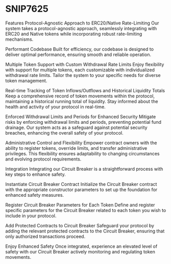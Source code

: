 # SNIP7625
Features
Protocol-Agnostic Approach to ERC20/Native Rate-Limiting
Our system takes a protocol-agnostic approach, seamlessly integrating with ERC20 and Native tokens while incorporating robust rate-limiting mechanisms.

Performant Codebase
Built for efficiency, our codebase is designed to deliver optimal performance, ensuring smooth and reliable operation.

Multiple Token Support with Custom Withdrawal Rate Limits
Enjoy flexibility with support for multiple tokens, each customizable with individualized withdrawal rate limits. Tailor the system to your specific needs for diverse token management.

Real-time Tracking of Token Inflows/Outflows and Historical Liquidity Totals
Keep a comprehensive record of token movements within the protocol, maintaining a historical running total of liquidity. Stay informed about the health and activity of your protocol in real-time.

Enforced Withdrawal Limits and Periods for Enhanced Security
Mitigate risks by enforcing withdrawal limits and periods, preventing potential fund drainage. Our system acts as a safeguard against potential security breaches, enhancing the overall safety of your protocol.

Administrative Control and Flexibility
Empower contract owners with the ability to register tokens, override limits, and transfer administrative privileges. This flexibility ensures adaptability to changing circumstances and evolving protocol requirements.

Integration
Integrating our Circuit Breaker is a straightforward process with key steps to enhance safety.

Instantiate Circuit Breaker Contract
Initialize the Circuit Breaker contract with the appropriate constructor parameters to set up the foundation for enhanced safety measures.

Register Circuit Breaker Parameters for Each Token
Define and register specific parameters for the Circuit Breaker related to each token you wish to include in your protocol.

Add Protected Contracts to Circuit Breaker
Safeguard your protocol by adding the relevant protected contracts to the Circuit Breaker, ensuring that only authorized transactions proceed.

Enjoy Enhanced Safety
Once integrated, experience an elevated level of safety with our Circuit Breaker actively monitoring and regulating token movements.
